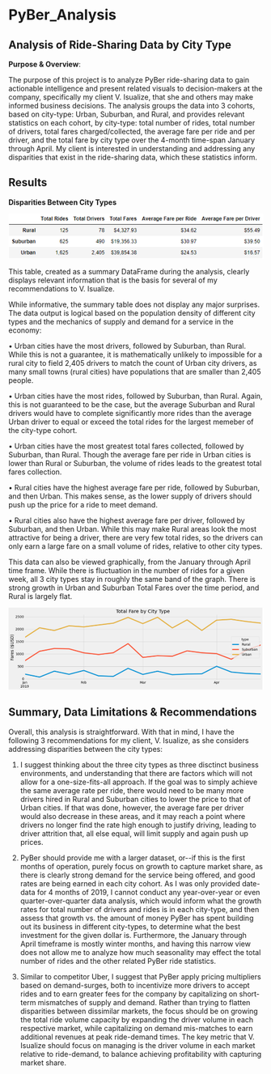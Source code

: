 # PyBer_Analysis

## Analysis of Ride-Sharing Data by City Type

**Purpose & Overview**:

The purpose of this project is to analyze PyBer ride-sharing data to gain actionable intelligence and present related visuals to decision-makers at the company, specifically my client V. Isualize, that she and others may make informed business decisions.
The analysis groups the data into 3 cohorts, based on city-type: Urban, Suburban, and Rural, and provides relevant statistics on each cohort, by city-type: total number of rides, total number of drivers, total fares charged/collected, the average fare per ride and per driver, and the total fare by city type over the 4-month time-span January through April.
My client is interested in understanding and addressing any disparities that exist in the ride-sharing data, which these statistics inform.

## Results

**Disparities Between City Types**

![Total Rides DataFrame.PNG](https://github.com/deltaLyd/PyBer_Analysis/blob/main/Resources/Total%20Rides%20DataFrame.PNG)

This table, created as a summary DataFrame during the analysis, clearly displays relevant information that is the basis for several of my recommendations to V. Isualize. 

While informative, the summary table does not display any major surprises.  The data output is logical based on the population density of different city types and the mechanics of supply and demand for a service in the economy:

• Urban cities have the most drivers, followed by Suburban, than Rural.
    While this is not a guarantee, it is mathematically unlikely to impossible for a rural city to field 2,405 drivers to match the count of Urban city drivers, as many               small towns (rural cities) have populations that are smaller than 2,405 people.
    
• Urban cities have the most rides, followed by Suburban, than Rural. 
    Again, this is not guaranteed to be the case, but the average Suburban and Rural drivers would have to complete significantly more rides than the average Urban driver             to equal or exceed the total rides for the largest memeber of the city-type cohort.
        
• Urban cities have the most greatest total fares collected, followed by Suburban, than Rural.
    Though the average fare per ride in Urban cities is lower than Rural or Suburban, the volume of rides leads to the greatest total fares collection.
    
• Rural cities have the highest average fare per ride, followed by Suburban, and then Urban.
    This makes sense, as the lower supply of drivers should push up the price for a ride to meet demand.

• Rural cities also have the highest average fare per driver, followed by Suburban, and then Urban.
    While this may make Rural areas look the most attractive for being a driver, there are very few total rides, so the drivers can only earn a large fare on a small volume of         rides, relative to other city types.
    
This data can also be viewed graphically, from the January through April time frame.  While there is fluctuation in the number of rides for a given week, all 3 city types stay in roughly the same band of the graph.  There is strong growth in Urban and Suburban Total Fares over the time period, and Rural is largely flat.
    
![PyBer_fare_summary.png](https://github.com/deltaLyd/PyBer_Analysis/blob/main/Resources/PyBer_fare_summary.png)

## Summary, Data Limitations & Recommendations

Overall, this analysis is straightforward.  With that in mind, I have the following 3 recommendations for my client, V.  Isualize, as she considers addressing disparities between the city types:

1) I suggest thinking about the three city types as three disctinct business environments, and understanding that there are factors which will not allow for a one-size-fits-all approach.  If the goal was to simply achieve the same average rate per ride, there would need to be many more drivers hired in Rural and Suburban cities to lower the price to that of Urban cities.  If that was done, however, the average fare per driver would also decrease in these areas, and it may reach a point where drivers no longer find the rate high enough to justify driving, leading to driver attrition that, all else equal, will limit supply and again push up prices.

2) PyBer should provide me with a larger dataset, or--if this is the first months of operation, purely focus on growth to capture market share, as there is clearly strong demand for the service being offered, and good rates are being earned in each city cohort. As I was only provided date-data for 4 months of 2019, I cannot conduct any year-over-year or even quarter-over-quarter data analysis, which would inform what the growth rates for total number of drivers and rides is in each city-type, and then assess that growth vs. the amount of money PyBer has spent building out its business in different city-types, to determine what the best investment for the given dollar is. 
Furthermore, the January through April timeframe is mostly winter months, and having this narrow view does not allow me to analyze how much seasonality may effect the total number of rides and the other related PyBer ride statistics. 

3) Similar to competitor Uber, I suggest that PyBer apply pricing multipliers based on demand-surges, both to incentivize more drivers to accept rides and to earn greater fees for the company by capitalizing on short-term mismatches of supply and demand.  Rather than trying to flatten disparities between dissimilar markets, the focus should be on growing the total ride volume capacity by expanding the driver volume in each respective market, while capitalizing on demand mis-matches to earn additional revenues at peak ride-demand times.  The key metric that V. Isualize should focus on managing is the driver volume in each market relative to ride-demand, to balance achieving profitability with capturing market share.
